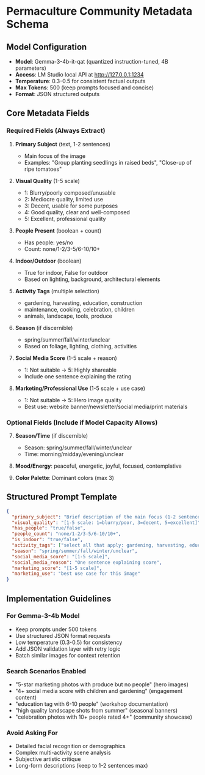 # Permaculture Community Metadata Schema

## Model Configuration

- **Model**: Gemma-3-4b-it-qat (quantized instruction-tuned, 4B parameters)
- **Access**: LM Studio local API at http://127.0.0.1:1234
- **Temperature**: 0.3-0.5 for consistent factual outputs
- **Max Tokens**: 500 (keep prompts focused and concise)
- **Format**: JSON structured outputs

## Core Metadata Fields

### Required Fields (Always Extract)

1. **Primary Subject** (text, 1-2 sentences)
   - Main focus of the image
   - Examples: "Group planting seedlings in raised beds", "Close-up of ripe tomatoes"

2. **Visual Quality** (1-5 scale)
   - 1: Blurry/poorly composed/unusable
   - 2: Mediocre quality, limited use
   - 3: Decent, usable for some purposes
   - 4: Good quality, clear and well-composed
   - 5: Excellent, professional quality

3. **People Present** (boolean + count)
   - Has people: yes/no
   - Count: none/1-2/3-5/6-10/10+

4. **Indoor/Outdoor** (boolean)
   - True for indoor, False for outdoor
   - Based on lighting, background, architectural elements

5. **Activity Tags** (multiple selection)
   - gardening, harvesting, education, construction
   - maintenance, cooking, celebration, children
   - animals, landscape, tools, produce

6. **Season** (if discernible)
   - spring/summer/fall/winter/unclear
   - Based on foliage, lighting, clothing, activities

7. **Social Media Score** (1-5 scale + reason)
   - 1: Not suitable → 5: Highly shareable
   - Include one sentence explaining the rating

6. **Marketing/Professional Use** (1-5 scale + use case)
   - 1: Not suitable → 5: Hero image quality
   - Best use: website banner/newsletter/social media/print materials

### Optional Fields (Include if Model Capacity Allows)

7. **Season/Time** (if discernible)
   - Season: spring/summer/fall/winter/unclear
   - Time: morning/midday/evening/unclear

8. **Mood/Energy**: peaceful, energetic, joyful, focused, contemplative

9. **Color Palette**: Dominant colors (max 3)

## Structured Prompt Template

```json
{
  "primary_subject": "Brief description of the main focus (1-2 sentences)",
  "visual_quality": "[1-5 scale: 1=blurry/poor, 3=decent, 5=excellent]",
  "has_people": "true/false",
  "people_count": "none/1-2/3-5/6-10/10+",
  "is_indoor": "true/false",
  "activity_tags": ["select all that apply: gardening, harvesting, education, construction, maintenance, cooking, celebration, children, animals, landscape, tools, produce"],
  "season": "spring/summer/fall/winter/unclear",
  "social_media_score": "[1-5 scale]",
  "social_media_reason": "One sentence explaining score",
  "marketing_score": "[1-5 scale]",
  "marketing_use": "best use case for this image"
}
```

## Implementation Guidelines

### For Gemma-3-4b Model
- Keep prompts under 500 tokens
- Use structured JSON format requests
- Low temperature (0.3-0.5) for consistency
- Add JSON validation layer with retry logic
- Batch similar images for context retention

### Search Scenarios Enabled
- "5-star marketing photos with produce but no people" (hero images)
- "4+ social media score with children and gardening" (engagement content)
- "education tag with 6-10 people" (workshop documentation)
- "high quality landscape shots from summer" (seasonal banners)
- "celebration photos with 10+ people rated 4+" (community showcase)

### Avoid Asking For
- Detailed facial recognition or demographics
- Complex multi-activity scene analysis
- Subjective artistic critique
- Long-form descriptions (keep to 1-2 sentences max)